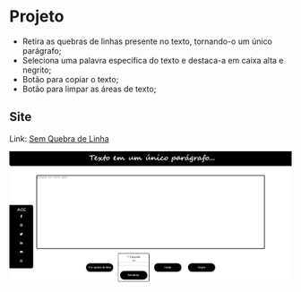 # Projeto

* Retira as quebras de linhas presente no texto, tornando-o um único parágrafo;
* Seleciona uma palavra específica do texto e destaca-a em caixa alta e negrito;
* Botão para copiar o texto;
* Botão para limpar as áreas de texto;

## Site

Link: <a href='https://goncalves-ac.github.io/SemQuebraDeLinha/.'>Sem Quebra de Linha</a>

![Site](https://github.com/goncalves-ac/SemQuebraDeLinha/blob/master/imagens/site.PNG)
